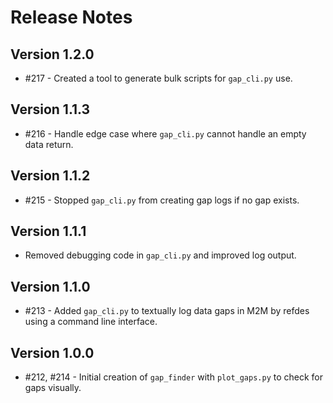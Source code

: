 # Release Notes

## Version 1.2.0
* #217 - Created a tool to generate bulk scripts for `gap_cli.py` use.

## Version 1.1.3
* #216 - Handle edge case where `gap_cli.py` cannot handle an empty data return.

## Version 1.1.2
* #215 - Stopped `gap_cli.py` from creating gap logs if no gap exists.

## Version 1.1.1
* Removed debugging code in `gap_cli.py` and improved log output.

## Version 1.1.0
* #213 - Added `gap_cli.py` to textually log data gaps in M2M by refdes using a command line interface.

## Version 1.0.0
* #212, #214 - Initial creation of `gap_finder` with `plot_gaps.py` to check for gaps visually.
